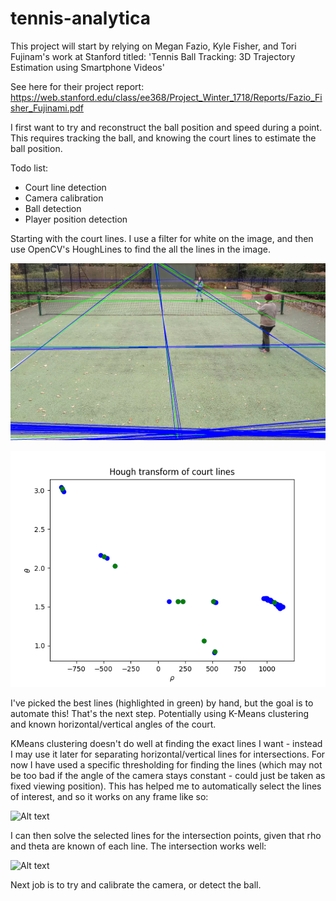 # tennis-analytica

This project will start by relying on Megan Fazio, Kyle Fisher, and Tori Fujinam's work at Stanford titled:
'Tennis Ball Tracking: 3D Trajectory Estimation using Smartphone Videos'

See here for their project report: https://web.stanford.edu/class/ee368/Project_Winter_1718/Reports/Fazio_Fisher_Fujinami.pdf

I first want to try and reconstruct the ball position and speed during a point. This requires tracking the ball, and knowing the court lines to estimate the ball position.


Todo list:

* Court line detection
* Camera calibration
* Ball detection
* Player position detection


Starting with the court lines. I use a filter for white on the image, and then use OpenCV's HoughLines to find the all the lines in the image.

![Alt text](saved_plots/best_selected.png?raw=true "Title")

![Alt text](saved_plots/rho_theta_plot.png?raw=true "Title")

I've picked the best lines (highlighted in green) by hand, but the goal is to automate this! That's the next step. Potentially using K-Means clustering and known horizontal/vertical angles of the court.


KMeans clustering doesn't do well at finding the exact lines I want - instead I may use it later for separating horizontal/vertical lines for intersections. For now I have used a specific thresholding for finding the lines (which may not be too bad if the angle of the camera stays constant - could just be taken as fixed viewing position). This has helped me to automatically select the lines of interest, and so it works on any frame like so:

![Alt text](saved_plots/best_selection-thresholding.png?raw=true "Title")

I can then solve the selected lines for the intersection points, given that rho and theta are known of each line.
The intersection works well:

![Alt text](saved_plots/intersections_found.png?raw=true "Title")

Next job is to try and calibrate the camera, or detect the ball.



